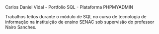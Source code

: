 Carlos Daniel Vidal - Portfolio SQL - Plataforma PHPMYADMIN

Trabalhos feitos durante o módulo de SQL no curso de tecnologia de informação na instituição de ensino SENAC sob supervisão do professor Nairo Sanches.
